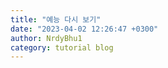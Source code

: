 ```yaml
---
title: "예능 다시 보기"
date: "2023-04-02 12:26:47 +0300"
author: NrdyBhu1
category: tutorial blog
---
```

